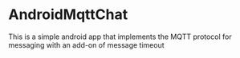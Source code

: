 # AndroidMqttChat
This is a simple android app that implements the MQTT protocol for messaging with an add-on of message timeout
